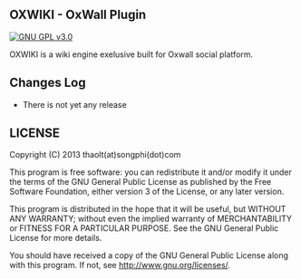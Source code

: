 OXWIKI - OxWall Plugin
-------------------------

[![GNU GPL v3.0](http://www.gnu.org/graphics/gplv3-127x51.png)](http://www.gnu.org/licenses/gpl.html)

OXWIKI is a wiki engine exelusive built for Oxwall social platform.

Changes Log
-----------

* There is not yet any release

LICENSE
-------

Copyright (C) 2013 thaolt(at)songphi(dot)com

This program is free software: you can redistribute it and/or modify
it under the terms of the GNU General Public License as published by
the Free Software Foundation, either version 3 of the License, or
any later version.

This program is distributed in the hope that it will be useful,
but WITHOUT ANY WARRANTY; without even the implied warranty of
MERCHANTABILITY or FITNESS FOR A PARTICULAR PURPOSE.  See the
GNU General Public License for more details.

You should have received a copy of the GNU General Public License
along with this program.  If not, see <http://www.gnu.org/licenses/>.


